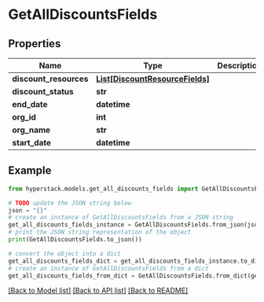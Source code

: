 # GetAllDiscountsFields


## Properties

Name | Type | Description | Notes
------------ | ------------- | ------------- | -------------
**discount_resources** | [**List[DiscountResourceFields]**](DiscountResourceFields.md) |  | [optional] 
**discount_status** | **str** |  | [optional] 
**end_date** | **datetime** |  | [optional] 
**org_id** | **int** |  | [optional] 
**org_name** | **str** |  | [optional] 
**start_date** | **datetime** |  | [optional] 

## Example

```python
from hyperstack.models.get_all_discounts_fields import GetAllDiscountsFields

# TODO update the JSON string below
json = "{}"
# create an instance of GetAllDiscountsFields from a JSON string
get_all_discounts_fields_instance = GetAllDiscountsFields.from_json(json)
# print the JSON string representation of the object
print(GetAllDiscountsFields.to_json())

# convert the object into a dict
get_all_discounts_fields_dict = get_all_discounts_fields_instance.to_dict()
# create an instance of GetAllDiscountsFields from a dict
get_all_discounts_fields_from_dict = GetAllDiscountsFields.from_dict(get_all_discounts_fields_dict)
```
[[Back to Model list]](../README.md#documentation-for-models) [[Back to API list]](../README.md#documentation-for-api-endpoints) [[Back to README]](../README.md)


